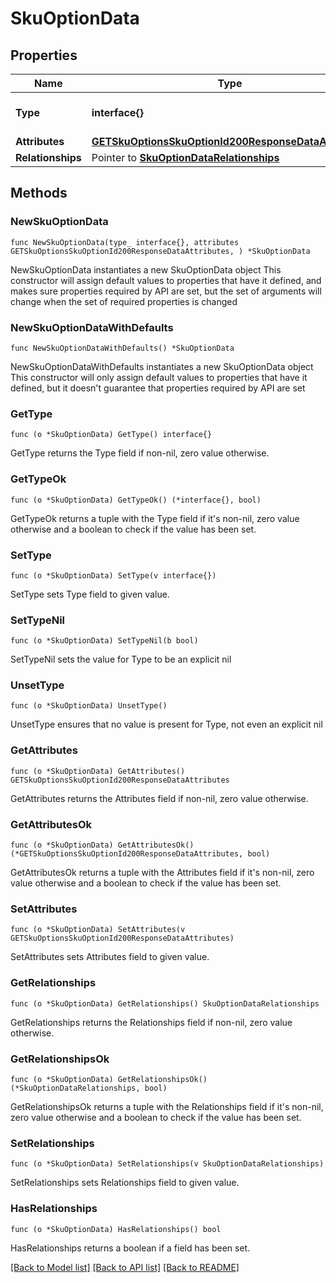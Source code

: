 # SkuOptionData

## Properties

Name | Type | Description | Notes
------------ | ------------- | ------------- | -------------
**Type** | **interface{}** | The resource&#39;s type | 
**Attributes** | [**GETSkuOptionsSkuOptionId200ResponseDataAttributes**](GETSkuOptionsSkuOptionId200ResponseDataAttributes.md) |  | 
**Relationships** | Pointer to [**SkuOptionDataRelationships**](SkuOptionDataRelationships.md) |  | [optional] 

## Methods

### NewSkuOptionData

`func NewSkuOptionData(type_ interface{}, attributes GETSkuOptionsSkuOptionId200ResponseDataAttributes, ) *SkuOptionData`

NewSkuOptionData instantiates a new SkuOptionData object
This constructor will assign default values to properties that have it defined,
and makes sure properties required by API are set, but the set of arguments
will change when the set of required properties is changed

### NewSkuOptionDataWithDefaults

`func NewSkuOptionDataWithDefaults() *SkuOptionData`

NewSkuOptionDataWithDefaults instantiates a new SkuOptionData object
This constructor will only assign default values to properties that have it defined,
but it doesn't guarantee that properties required by API are set

### GetType

`func (o *SkuOptionData) GetType() interface{}`

GetType returns the Type field if non-nil, zero value otherwise.

### GetTypeOk

`func (o *SkuOptionData) GetTypeOk() (*interface{}, bool)`

GetTypeOk returns a tuple with the Type field if it's non-nil, zero value otherwise
and a boolean to check if the value has been set.

### SetType

`func (o *SkuOptionData) SetType(v interface{})`

SetType sets Type field to given value.


### SetTypeNil

`func (o *SkuOptionData) SetTypeNil(b bool)`

 SetTypeNil sets the value for Type to be an explicit nil

### UnsetType
`func (o *SkuOptionData) UnsetType()`

UnsetType ensures that no value is present for Type, not even an explicit nil
### GetAttributes

`func (o *SkuOptionData) GetAttributes() GETSkuOptionsSkuOptionId200ResponseDataAttributes`

GetAttributes returns the Attributes field if non-nil, zero value otherwise.

### GetAttributesOk

`func (o *SkuOptionData) GetAttributesOk() (*GETSkuOptionsSkuOptionId200ResponseDataAttributes, bool)`

GetAttributesOk returns a tuple with the Attributes field if it's non-nil, zero value otherwise
and a boolean to check if the value has been set.

### SetAttributes

`func (o *SkuOptionData) SetAttributes(v GETSkuOptionsSkuOptionId200ResponseDataAttributes)`

SetAttributes sets Attributes field to given value.


### GetRelationships

`func (o *SkuOptionData) GetRelationships() SkuOptionDataRelationships`

GetRelationships returns the Relationships field if non-nil, zero value otherwise.

### GetRelationshipsOk

`func (o *SkuOptionData) GetRelationshipsOk() (*SkuOptionDataRelationships, bool)`

GetRelationshipsOk returns a tuple with the Relationships field if it's non-nil, zero value otherwise
and a boolean to check if the value has been set.

### SetRelationships

`func (o *SkuOptionData) SetRelationships(v SkuOptionDataRelationships)`

SetRelationships sets Relationships field to given value.

### HasRelationships

`func (o *SkuOptionData) HasRelationships() bool`

HasRelationships returns a boolean if a field has been set.


[[Back to Model list]](../README.md#documentation-for-models) [[Back to API list]](../README.md#documentation-for-api-endpoints) [[Back to README]](../README.md)


